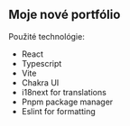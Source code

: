 ## Moje nové portfólio

Použité technológie:

- React
- Typescript
- Vite
- Chakra UI
- i18next for translations
- Pnpm package manager
- Eslint for formatting